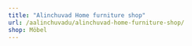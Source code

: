 ```yaml
---
title: "Alinchuvad Home furniture shop"
url: /aalinchuvadu/alinchuvad-home-furniture-shop/
shop: Möbel
---
```

